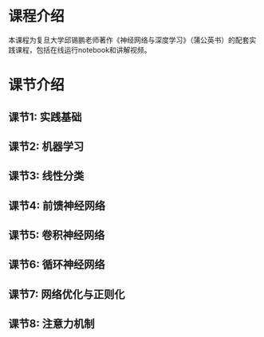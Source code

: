 # 课程介绍
本课程为复旦大学邱锡鹏老师著作《神经网络与深度学习》（蒲公英书）的配套实践课程，包括在线运行notebook和讲解视频。

# 课节介绍
## 课节1: 实践基础
## 课节2: 机器学习
## 课节3: 线性分类
## 课节4: 前馈神经网络
## 课节5: 卷积神经网络
## 课节6: 循环神经网络
## 课节7: 网络优化与正则化
## 课节8: 注意力机制
